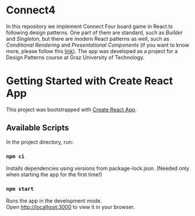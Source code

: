 # Connect4

In this repository we implement Connect Four board game in React.ts following design patterns. 
One part of them are standard, such as _Builder_ and _Singleton_, but there are modern React patterns as well, such as _Conditional Rendering_ and _Presentational Components_ (if you want to know more, please follow this [link](https://www.uxpin.com/studio/blog/react-design-patterns/)).
The app was developed as a project for a Design Patterns course at Graz University of Technology.

# Getting Started with Create React App

This project was bootstrapped with [Create React App](https://github.com/facebook/create-react-app).

## Available Scripts

In the project directory, run:

### `npm ci`

Installs dependencies using versions from package-lock.json. (Needed only when starting the app for the first time!)

### `npm start`

Runs the app in the development mode.\
Open [http://localhost:3000](http://localhost:3000) to view it in your browser.

